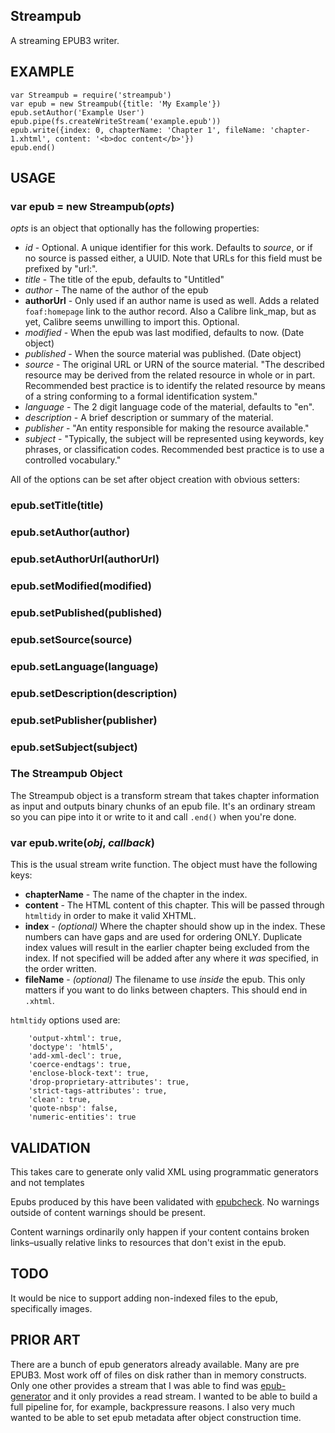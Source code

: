 Streampub
---------

A streaming EPUB3 writer.

## EXAMPLE

```
var Streampub = require('streampub') 
var epub = new Streampub({title: 'My Example'})
epub.setAuthor('Example User')
epub.pipe(fs.createWriteStream('example.epub'))
epub.write({index: 0, chapterName: 'Chapter 1', fileName: 'chapter-1.xhtml', content: '<b>doc content</b>'})
epub.end()
```

## USAGE

### var epub = new Streampub(*opts*)

*opts* is an object that optionally has the following properties:

* *id* - Optional. A unique identifier for this work. Defaults to *source*, or if no source is passed either, a UUID. Note that URLs for
  this field must be prefixed by "url:".
* *title* - The title of the epub, defaults to "Untitled"
* *author* - The name of the author of the epub
* **authorUrl** - Only used if an author name is used as
  well.  Adds a related `foaf:homepage` link to the author record.  Also a
  Calibre link_map, but as yet, Calibre seems unwilling to import this. Optional.
* *modified* - When the epub was last modified, defaults to now. (Date object)
* *published* - When the source material was published. (Date object)
* *source* - The original URL or URN of the source material. "The described resource may be derived from the related resource in whole or in part. Recommended best practice is to identify the related resource by means of a string conforming to a formal identification system."
* *language* - The 2 digit language code of the material, defaults to "en".
* *description* - A brief description or summary of the material.
* *publisher* - "An entity responsible for making the resource available."
* *subject* - "Typically, the subject will be represented using keywords, key phrases, or classification codes. Recommended best practice is to use a controlled vocabulary."

All of the options can be set after object creation with obvious setters:

### epub.setTitle(title)
### epub.setAuthor(author)
### epub.setAuthorUrl(authorUrl)
### epub.setModified(modified)
### epub.setPublished(published)
### epub.setSource(source)
### epub.setLanguage(language)
### epub.setDescription(description)
### epub.setPublisher(publisher)
### epub.setSubject(subject)

### The Streampub Object

The Streampub object is a transform stream that takes chapter information as
input and outputs binary chunks of an epub file. It's an ordinary stream so you
can pipe into it or write to it and call `.end()` when you're done.

### var epub.write(*obj*, *callback*)

This is the usual stream write function. The object must have the following keys:

* **chapterName** - The name of the chapter in the index.
* **content** - The HTML content of this chapter.  This will be passed
  through `htmltidy` in order to make it valid XHTML.
* **index** - *(optional)* Where the chapter should show up in the index. These numbers
  can have gaps and are used for ordering ONLY. Duplicate index values will
  result in the earlier chapter being excluded from the index. If not specified will
  be added after any where it _was_ specified, in the order written.
* **fileName** - *(optional)* The filename to use *inside* the epub. This only matters if
  you want to do links between chapters. This should end in `.xhtml`.

`htmltidy` options used are:

```
    'output-xhtml': true,
    'doctype': 'html5',
    'add-xml-decl': true,
    'coerce-endtags': true,
    'enclose-block-text': true,
    'drop-proprietary-attributes': true,
    'strict-tags-attributes': true,
    'clean': true,
    'quote-nbsp': false,
    'numeric-entities': true
```

## VALIDATION

This takes care to generate only valid XML using programmatic generators and
not templates

Epubs produced by this have been validated with
[epubcheck](https://github.com/idpf/epubcheck).  No warnings outside of
content warnings should be present.

Content warnings ordinarily only happen if your content contains broken links–usually relative links to resources
that don't exist in the epub.

## TODO

It would be nice to support adding non-indexed files to the epub, specifically images.

## PRIOR ART

There are a bunch of epub generators already available.  Many are pre EPUB3. 
Most work off of files on disk rather than in memory constructs.  Only one
other provides a stream that I was able to find was
[epub-generator](https://npmjs.com/package/epub-generator) and it only
provides a read stream.  I wanted to be able to build a full pipeline for,
for example, backpressure reasons.  I also very much wanted to be able to
set epub metadata after object construction time.
